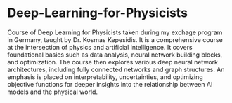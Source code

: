 # Deep-Learning-for-Physicists

Course of Deep Learning for Physicists taken during my exchage program in Germany, taught by Dr. Kosmas Kepesidis. It is a comprehensive course at the intersection of physics and artificial intelligence. It covers foundational basics such as data analysis, neural network building blocks, and optimization. The course then explores various deep neural network architectures, including fully connected networks and graph structures. An emphasis is placed on interpretability, uncertainties, and optimizing objective functions for deeper insights into the relationship between AI models and the physical world. 
